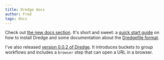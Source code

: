 ```yaml
---
title: Dredge docs
author: Fred
tags: docs
---
```


Check out [the new docs section](/docs/quick-start-guide/). It's short and sweet: a [quick start guide](/docs/quick-start-guide/) on how to install Dredge and some documentation about the [Dredgefile format](http://localhost:4000/docs/dredgefile/).

I've also released [version 0.0.2 of Dredge](https://github.com/dredge-dev/dredge/releases/tag/v0.0.2). It introduces buckets to group workflows and includes a `browser` step that can open a URL in a browser.